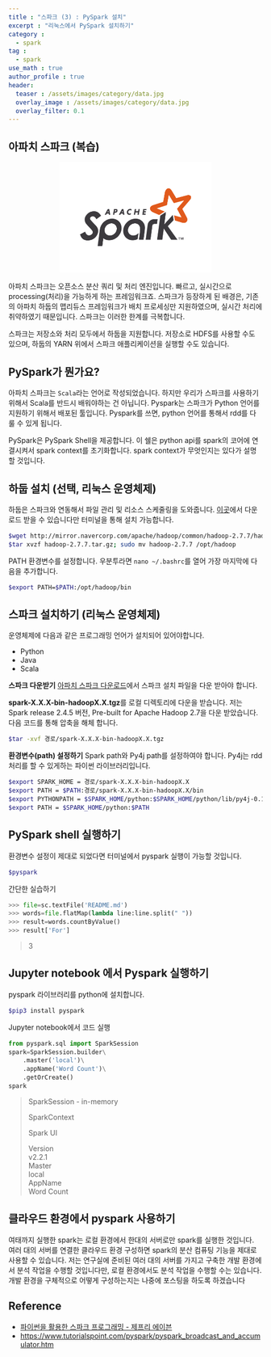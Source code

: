 ```yaml
---
title : "스파크 (3) : PySpark 설치"
excerpt : "리눅스에서 PySpark 설치하기"
category :
  - spark
tag :
  - spark
use_math : true
author_profile : true
header:
  teaser : /assets/images/category/data.jpg
  overlay_image : /assets/images/category/data.jpg
  overlay_filter: 0.1
---
```


## **아파치 스파크 (복습)**

<center><img src="../assets/img/spark/spark.png" style="width:300px;"></center>

아파치 스파크는 오픈소스 분산 쿼리 및 처리 엔진입니다. 빠르고, 실시간으로 processing(처리)을 가능하게 하는 프레임워크죠. 스파크가 등장하게 된 배경은, 기존의 아파치 하둡의 맵리듀스 프레임워크가 배치 프로세싱만 지원하였으며, 실시간 처리에 취약하였기 때문입니다. 스파크는 이러한 한계를 극복합니다.

스파크는 저장소와 처리 모두에서 하둡을 지원합니다. 저장소로 HDFS를 사용할 수도 있으며, 하둡의 YARN 위에서 스파크 애플리케이션을 실행할 수도 있습니다. 

## **PySpark가 뭔가요?**

아파치 스파크는 ``Scala``라는 언어로 작성되었습니다. 하지만 우리가 스파크를 사용하기 위해서 Scala를 반드시 배워야하는 건 아닙니다. Pyspark는 스파크가 Python 언어를 지원하기 위해서 배포된 툴입니다. Pyspark를 쓰면, python 언어를 통해서 rdd를 다룰 수 있게 됩니다. 

PySpark은 PySpark Shell을 제공합니다. 이 쉘은 python api를 spark의 코어에 연결시켜서 spark context를 초기화합니다. spark context가 무엇인지는 있다가 설명할 것입니다. 

## **하둡 설치 (선택, 리눅스 운영체제)**

하둡은 스파크와 연동해서 파일 관리 및 리소스 스케줄링을 도와줍니다. <a href="http://spark.apache.org/downloads.html">이곳</a>에서 다운로드 받을 수 있습니다만 터미널을 통해 설치 가능합니다.
        
```bash
$wget http://mirror.navercorp.com/apache/hadoop/common/hadoop-2.7.7/hadoop-2.7.7.tar.gz 
$tar xvzf hadoop-2.7.7.tar.gz; sudo mv hadoop-2.7.7 /opt/hadoop
```
 PATH 환경변수를 설정합니다. 우분투라면 `nano ~/.bashrc`를 열어 가장 마지막에 다음을 추가합니다.

```bash
$export PATH=$PATH:/opt/hadoop/bin
```


## **스파크 설치하기 (리눅스 운영체제)**

운영체제에 다음과 같은 프로그래밍 언어가 설치되어 있어야합니다. 
- Python
- Java
- Scala

**스파크 다운받기**
<a href="http://spark.apache.org/downloads.html">아파치 스파크 다운로드</a>에서 스파크 설치 파일을 다운 받아야 합니다. 

**spark-X.X.X-bin-hadoopX.X.tgz**를 로컬 디렉토리에 다운을 받습니다. 저는 Spark release 2.4.5 버전, Pre-built for Apache Hadoop 2.7을 다운 받았습니다. 다음 코드를 통해 압축을 해체 합니다.

```bash
$tar -xvf 경로/spark-X.X.X-bin-hadoopX.X.tgz
```

**환경변수(path) 설정하기**
Spark path와 Py4j path를 설정하여야 합니다. Py4j는 rdd 처리를 할 수 있게하는 파이썬 라이브러리입니다.

```bash
$export SPARK_HOME = 경로/spark-X.X.X-bin-hadoopX.X
$export PATH = $PATH:경로/spark-X.X.X-bin-hadoopX.X/bin
$export PYTHONPATH = $SPARK_HOME/python:$SPARK_HOME/python/lib/py4j-0.10.4-src.zip:$PYTHONPATH
$export PATH = $SPARK_HOME/python:$PATH 
```

## **PySpark shell 실행하기**

환경변수 설정이 제대로 되었다면 터미널에서 pyspark 실행이 가능할 것입니다. 

```bash
$pyspark
```
간단한 실습하기
```python
>>> file=sc.textFile('README.md')
>>> words=file.flatMap(lambda line:line.split(" "))
>>> result=words.countByValue()
>>> result['For']
```
> 3

## Jupyter notebook 에서 Pyspark 실행하기

pyspark 라이브러리를 python에 설치합니다.

```bash
$pip3 install pyspark
```

Jupyter notebook에서 코드 실행

```python
from pyspark.sql import SparkSession
spark=SparkSession.builder\
    .master('local')\
    .appName('Word Count')\
    .getOrCreate()
spark
```
>SparkSession - in-memory  
>  
>SparkContext  
>  
>Spark UI
>  
>Version  
>v2.2.1  
>Master  
>local  
>AppName  
>Word Count  

## 클라우드 환경에서 pyspark 사용하기

여태까지 실행한 spark는 로컬 환경에서 한대의 서버로만 spark를 실행한 것입니다. 여러 대의 서버를 연결한 클라우드 환경 구성하면 spark의 분산 컴퓨팅 기능을 제대로 사용할 수 있습니다. 저는 연구실에 준비된 여러 대의 서버를 가지고 구축한 개발 환경에서 분석 작업을 수행할 것입니다만, 로컬 환경에서도 분석 작업을 수행할 수는 있습니다. 개발 환경을 구체적으로 어떻게 구성하는지는 나중에 포스팅을 하도록 하겠습니다


## Reference
- <a href="#"> 파이썬을 활용한 스파크 프로그래밍 - 제프리 에이븐 </a>
- https://www.tutorialspoint.com/pyspark/pyspark_broadcast_and_accumulator.htm
